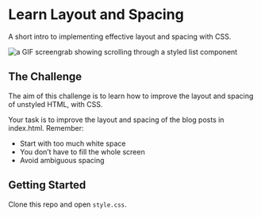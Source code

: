 # Learn Layout and Spacing

A short intro to implementing effective layout and spacing with CSS.

![a GIF screengrab showing scrolling through a styled list component](https://i.gyazo.com/92a4f3cdaed5d4caaf8c51f0ca19c388.gif)

## The Challenge

The aim of this challenge is to learn how to improve the layout and spacing of unstyled HTML, with CSS.

Your task is to improve the layout and spacing of the blog posts in index.html. Remember:

- Start with too much white space
- You don’t have to fill the whole screen
- Avoid ambiguous spacing

## Getting Started

Clone this repo and open `style.css`.
